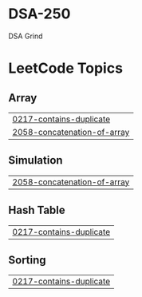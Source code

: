 # DSA-250
DSA Grind

<!---LeetCode Topics Start-->
# LeetCode Topics
## Array
|  |
| ------- |
| [0217-contains-duplicate](https://github.com/Vishisht-Dwivedi/DSA-250/tree/master/0217-contains-duplicate) |
| [2058-concatenation-of-array](https://github.com/Vishisht-Dwivedi/DSA-250/tree/master/2058-concatenation-of-array) |
## Simulation
|  |
| ------- |
| [2058-concatenation-of-array](https://github.com/Vishisht-Dwivedi/DSA-250/tree/master/2058-concatenation-of-array) |
## Hash Table
|  |
| ------- |
| [0217-contains-duplicate](https://github.com/Vishisht-Dwivedi/DSA-250/tree/master/0217-contains-duplicate) |
## Sorting
|  |
| ------- |
| [0217-contains-duplicate](https://github.com/Vishisht-Dwivedi/DSA-250/tree/master/0217-contains-duplicate) |
<!---LeetCode Topics End-->